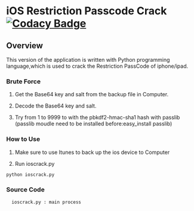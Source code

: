 # iOS Restriction Passcode Crack [![Codacy Badge](https://api.codacy.com/project/badge/Grade/017319df2b8d4a588c0c92d5730b7811)](https://www.codacy.com/app/thehappydinoa/ios_Restriction_PassCode_Crack---Python-version?utm_source=github.com&amp;utm_medium=referral&amp;utm_content=thehappydinoa/ios_Restriction_PassCode_Crack---Python-version&amp;utm_campaign=Badge_Grade)


## Overview 

This version of the application is written with Python programming language,which is used to crack the Restriction PassCode of iphone/ipad.

### Brute Force

1. Get the Base64 key and salt from the backup file in Computer.

2. Decode the Base64 key and salt.

3. Try from 1 to 9999 to with the pbkdf2-hmac-sha1 hash with passlib
(passlib moudle need to be installed before:easy_install passlib)


### How to Use
1. Make sure to use Itunes to back up the ios device to Computer

2. Run ioscrack.py
```python 
python ioscrack.py
```

### Source Code
```python
  ioscrack.py : main process
```
